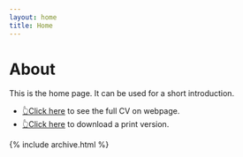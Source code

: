 ```yaml
---
layout: home
title: Home
---
```


# About


This is the home page. It can be used for a short introduction.            


*  [👆Click here](/cv) to see the full CV on webpage.    
* [👆Click here](/cv.pdf) to download a print version.    

<!-- [click here](/posts) to scroll posts from the most recent.           -->
 




{% include archive.html %}
